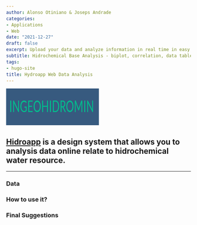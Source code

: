 ```yaml
---
author: Alonso Otiniano & Joseps Andrade
categories:
- Applications
- Web
date: "2021-12-27"
draft: false
excerpt: Upload your data and analyze information in real time in easy way to do it. This is a prototipe, [download demo data](https://drive.google.com/drive/folders/1pEH-ygnWDGrvtQSUt2bKQN3ndG8A9cAt?usp=sharing)
subtitle: Hidrochemical Base Analysis - biplot, correlation, data table and piper interactive functions.
tags:
- hugo-site
title: Hydroapp Web Data Analysis
---
```


![Tachyons Logo Script](tachyons-logo-script.png)

## [Hidroapp]( https://alonso-otiniano.shinyapps.io/Hidrogeo_V4/) is a design system that allows you to analysis data online relate to hidrochemical water resource.

---

### Data



### How to use it?


### Final Suggestions



